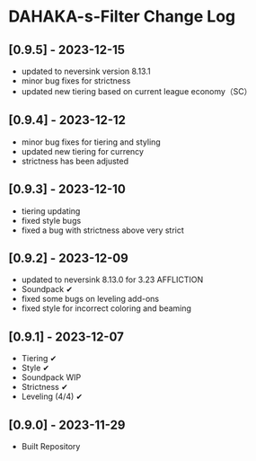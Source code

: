 # DAHAKA-s-Filter Change Log


## [0.9.5] - 2023-12-15
- updated to neversink version 8.13.1
- minor bug fixes for strictness
- updated new tiering based on current league economy（SC）


## [0.9.4] - 2023-12-12
- minor bug fixes for tiering and styling
- updated new tiering for currency
- strictness has been adjusted


## [0.9.3] - 2023-12-10
- tiering updating
- fixed style bugs
- fixed a bug with strictness above very strict


## [0.9.2] - 2023-12-09
- updated to neversink 8.13.0 for 3.23 AFFLICTION
- Soundpack ✔
- fixed some bugs on leveling add-ons
- fixed style for incorrect coloring and beaming


## [0.9.1] - 2023-12-07
- Tiering ✔
- Style ✔
- Soundpack WIP
- Strictness ✔
- Leveling (4/4) ✔


## [0.9.0] - 2023-11-29
- Built Repository
